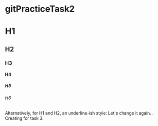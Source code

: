 # gitPracticeTask2

# H1
## H2
### H3
#### H4
##### H5
###### H6

Alternatively, for H1 and H2, an underline-ish style:
Let's change it again.
.
Creating for task 3.
